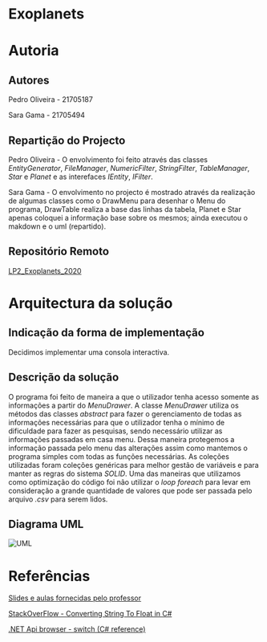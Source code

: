 # Exoplanets

# Autoria

## Autores

Pedro Oliveira - 21705187

Sara Gama - 21705494

## Repartição do Projecto

Pedro Oliveira - O envolvimento foi feito através das classes _EntityGenerator_, 
_FileManager_, _NumericFilter_, _StringFilter_, _TableManager_, _Star_ e _Planet_ 
e as interefaces _IEntity_, _IFilter_.

Sara Gama - O envolvimento no projecto é mostrado através da realização de algumas 
classes como o DrawMenu para desenhar o Menu do programa, DrawTable realiza a base 
das linhas da tabela, Planet e Star apenas coloquei a informação base sobre os mesmos; 
ainda executou o makdown e o uml (repartido).


## Repositório Remoto

[LP2_Exoplanets_2020](https://github.com/serapinta/LP2_Exoplanets_2020/blob/main/Imagens/UML.png)

# Arquitectura da solução

## Indicação da forma de implementação 

Decidimos implementar uma consola interactiva.

## Descrição da solução

O programa foi feito de maneira a que o utilizador tenha acesso somente as informações a 
partir do _MenuDrawer_. A classe _MenuDrawer_ utiliza os métodos das classes _abstract_ 
para fazer o gerenciamento de todas as informações necessárias para que o utilizador tenha 
o mínimo de dificuldade para fazer as pesquisas, sendo necessário utilizar as informações 
passadas em casa menu. Dessa maneira protegemos a informação passada pelo menu das alterações
assim como mantemos o programa simples com todas as funções necessárias.
As coleções utilizadas foram coleções genéricas para melhor gestão de variáveis e para manter
as regras do sistema _SOLID_.
Uma das maneiras que utilizamos como optimização do código foi não utilizar o _loop foreach_
para levar em consideração a grande quantidade de valores que pode ser passada pelo arquivo 
_.csv_ para serem lidos.

## Diagrama UML 

![UML](https://github.com/serapinta/LP2_Exoplanets_2020/blob/main/Imagens/UML)

# Referências

[Slides e aulas fornecidas pelo professor](https://github.com/VideojogosLusofona/lp2_2020_aulas)

[StackOverFlow - Converting String To Float in C#](https://stackoverflow.com/questions/11202673/converting-string-to-float-in-c-sharp)

[.NET Api browser - switch (C# reference)](https://docs.microsoft.com/en-us/dotnet/csharp/language-reference/keywords/switch)
